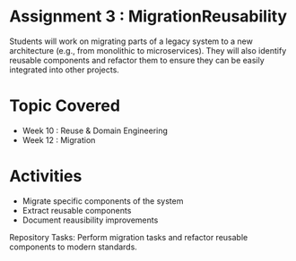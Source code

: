 # Assignment 3 : MigrationReusability
Students will work on migrating parts of a legacy system to a new architecture (e.g., from monolithic to microservices). They will also identify reusable components and refactor them to ensure they can be easily integrated into other projects.

# Topic Covered

- Week 10 : Reuse & Domain Engineering
- Week 12 : Migration

# Activities

- Migrate specific components of the system
- Extract reusable components
- Document reausibility improvements

Repository Tasks: Perform migration tasks and refactor reusable components to modern standards.
